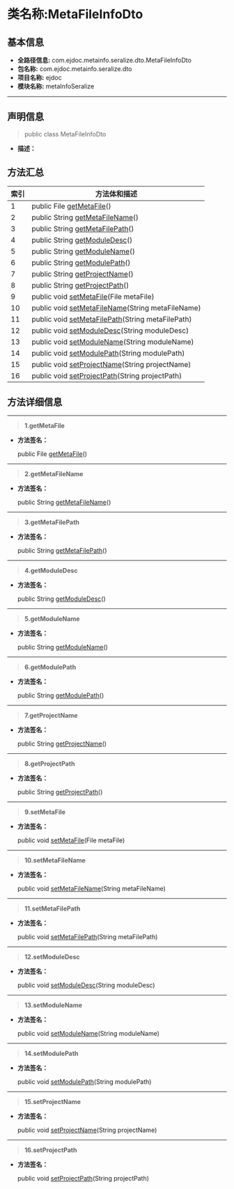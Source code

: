 # 类名称:MetaFileInfoDto

## 基本信息

* **全路径信息:** com.ejdoc.metainfo.seralize.dto.MetaFileInfoDto
* **包名称:** com.ejdoc.metainfo.seralize.dto
* **项目名称:** ejdoc
* **模块名称:** metaInfoSeralize









---

## 声明信息
> public class MetaFileInfoDto     


* **描述：** 

  








## 方法汇总

|   索引  |    方法体和描述   |
| ---- | ---- |
|1|public File [getMetaFile](#innerlink-getmetafile)()   <br/>|
|2|public String [getMetaFileName](#innerlink-getmetafilename)()   <br/>|
|3|public String [getMetaFilePath](#innerlink-getmetafilepath)()   <br/>|
|4|public String [getModuleDesc](#innerlink-getmoduledesc)()   <br/>|
|5|public String [getModuleName](#innerlink-getmodulename)()   <br/>|
|6|public String [getModulePath](#innerlink-getmodulepath)()   <br/>|
|7|public String [getProjectName](#innerlink-getprojectname)()   <br/>|
|8|public String [getProjectPath](#innerlink-getprojectpath)()   <br/>|
|9|public void [setMetaFile](#innerlink-setmetafile-javaiofile)(File metaFile)   <br/>|
|10|public void [setMetaFileName](#innerlink-setmetafilename-javalangstring)(String metaFileName)   <br/>|
|11|public void [setMetaFilePath](#innerlink-setmetafilepath-javalangstring)(String metaFilePath)   <br/>|
|12|public void [setModuleDesc](#innerlink-setmoduledesc-javalangstring)(String moduleDesc)   <br/>|
|13|public void [setModuleName](#innerlink-setmodulename-javalangstring)(String moduleName)   <br/>|
|14|public void [setModulePath](#innerlink-setmodulepath-javalangstring)(String modulePath)   <br/>|
|15|public void [setProjectName](#innerlink-setprojectname-javalangstring)(String projectName)   <br/>|
|16|public void [setProjectPath](#innerlink-setprojectpath-javalangstring)(String projectPath)   <br/>|








## 方法详细信息

---
> **1.<span id="innerlink-getmetafile">getMetaFile</span>**

* **方法签名：** 

  public File [getMetaFile](#getmetafile)()   







---
> **2.<span id="innerlink-getmetafilename">getMetaFileName</span>**

* **方法签名：** 

  public String [getMetaFileName](#getmetafilename)()   







---
> **3.<span id="innerlink-getmetafilepath">getMetaFilePath</span>**

* **方法签名：** 

  public String [getMetaFilePath](#getmetafilepath)()   







---
> **4.<span id="innerlink-getmoduledesc">getModuleDesc</span>**

* **方法签名：** 

  public String [getModuleDesc](#getmoduledesc)()   







---
> **5.<span id="innerlink-getmodulename">getModuleName</span>**

* **方法签名：** 

  public String [getModuleName](#getmodulename)()   







---
> **6.<span id="innerlink-getmodulepath">getModulePath</span>**

* **方法签名：** 

  public String [getModulePath](#getmodulepath)()   







---
> **7.<span id="innerlink-getprojectname">getProjectName</span>**

* **方法签名：** 

  public String [getProjectName](#getprojectname)()   







---
> **8.<span id="innerlink-getprojectpath">getProjectPath</span>**

* **方法签名：** 

  public String [getProjectPath](#getprojectpath)()   







---
> **9.<span id="innerlink-setmetafile-javaiofile">setMetaFile</span>**

* **方法签名：** 

  public void [setMetaFile](#setmetafile-javaiofile)(File metaFile)   







---
> **10.<span id="innerlink-setmetafilename-javalangstring">setMetaFileName</span>**

* **方法签名：** 

  public void [setMetaFileName](#setmetafilename-javalangstring)(String metaFileName)   







---
> **11.<span id="innerlink-setmetafilepath-javalangstring">setMetaFilePath</span>**

* **方法签名：** 

  public void [setMetaFilePath](#setmetafilepath-javalangstring)(String metaFilePath)   







---
> **12.<span id="innerlink-setmoduledesc-javalangstring">setModuleDesc</span>**

* **方法签名：** 

  public void [setModuleDesc](#setmoduledesc-javalangstring)(String moduleDesc)   







---
> **13.<span id="innerlink-setmodulename-javalangstring">setModuleName</span>**

* **方法签名：** 

  public void [setModuleName](#setmodulename-javalangstring)(String moduleName)   







---
> **14.<span id="innerlink-setmodulepath-javalangstring">setModulePath</span>**

* **方法签名：** 

  public void [setModulePath](#setmodulepath-javalangstring)(String modulePath)   







---
> **15.<span id="innerlink-setprojectname-javalangstring">setProjectName</span>**

* **方法签名：** 

  public void [setProjectName](#setprojectname-javalangstring)(String projectName)   







---
> **16.<span id="innerlink-setprojectpath-javalangstring">setProjectPath</span>**

* **方法签名：** 

  public void [setProjectPath](#setprojectpath-javalangstring)(String projectPath)   







